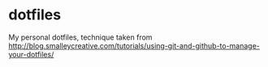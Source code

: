 # dotfiles

My personal dotfiles, technique taken from  
http://blog.smalleycreative.com/tutorials/using-git-and-github-to-manage-your-dotfiles/
